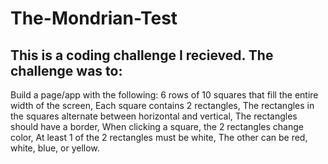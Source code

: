 # The-Mondrian-Test
## This is a coding challenge I recieved. The challenge was to: 
Build a page/app with the following: 6 rows of 10 squares that fill the entire width of the screen, Each square contains 2 rectangles, The rectangles in the squares alternate between horizontal and vertical, The rectangles should have a border, When clicking a square, the 2 rectangles change color, At least 1 of the 2 rectangles must be white, The other can be red, white, blue, or yellow.
